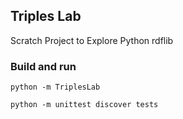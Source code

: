 Triples Lab
-----

Scratch Project to Explore Python rdflib

### Build and run

```console
python -m TriplesLab
```

```console
python -m unittest discover tests
```
